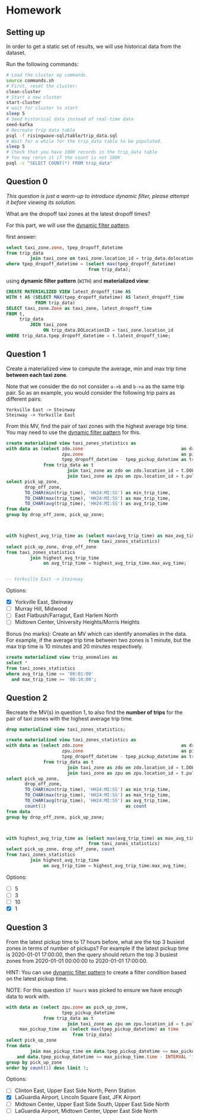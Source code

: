 # Homework

## Setting up

In order to get a static set of results, we will use historical data from the dataset.

Run the following commands:
```bash
# Load the cluster op commands.
source commands.sh
# First, reset the cluster:
clean-cluster
# Start a new cluster
start-cluster
# wait for cluster to start
sleep 5
# Seed historical data instead of real-time data
seed-kafka
# Recreate trip data table
psql -f risingwave-sql/table/trip_data.sql
# Wait for a while for the trip_data table to be populated.
sleep 5
# Check that you have 100K records in the trip_data table
# You may rerun it if the count is not 100K
psql -c "SELECT COUNT(*) FROM trip_data"
```

## Question 0

_This question is just a warm-up to introduce dynamic filter, please attempt it before viewing its solution._

What are the dropoff taxi zones at the latest dropoff times?

For this part, we will use the [dynamic filter pattern](https://docs.risingwave.com/docs/current/sql-pattern-dynamic-filters/).

first answer:
```sql
select taxi_zone.zone, tpep_dropoff_datetime
from trip_data
         join taxi_zone on taxi_zone.location_id = trip_data.dolocationid
where tpep_dropoff_datetime = (select max(tpep_dropoff_datetime)
                               from trip_data);
```

using **dynamic filter pattern** (`WITH`) and **materialized view**:

```sql
CREATE MATERIALIZED VIEW latest_dropoff_time AS
WITH t AS (SELECT MAX(tpep_dropoff_datetime) AS latest_dropoff_time
           FROM trip_data)
SELECT taxi_zone.Zone as taxi_zone, latest_dropoff_time
FROM t,
     trip_data
         JOIN taxi_zone
              ON trip_data.DOLocationID = taxi_zone.location_id
WHERE trip_data.tpep_dropoff_datetime = t.latest_dropoff_time;
```

## Question 1

Create a materialized view to compute the average, min and max trip time **between each taxi zone**.

Note that we consider the do not consider `a->b` and `b->a` as the same trip pair.
So as an example, you would consider the following trip pairs as different pairs:
```plaintext
Yorkville East -> Steinway
Steinway -> Yorkville East
```

From this MV, find the pair of taxi zones with the highest average trip time.
You may need to use the [dynamic filter pattern](https://docs.risingwave.com/docs/current/sql-pattern-dynamic-filters/) for this.

```sql
create materialized view taxi_zones_statistics as
with data as (select zdo.zone                                     as drop_off_zone,
                     zpu.zone                                     as pick_up_zone,
                     tpep_dropoff_datetime - tpep_pickup_datetime as trip_time
              from trip_data as t
                       join taxi_zone as zdo on zdo.location_id = t.DOLocationID
                       join taxi_zone as zpu on zpu.location_id = t.pulocationid)
select pick_up_zone,
       drop_off_zone,
       TO_CHAR(min(trip_time), 'HH24:MI:SS') as min_trip_time,
       TO_CHAR(max(trip_time), 'HH24:MI:SS') as max_trip_time,
       TO_CHAR(avg(trip_time), 'HH24:MI:SS') as avg_trip_time
from data
group by drop_off_zone, pick_up_zone;



with highest_avg_trip_time as (select max(avg_trip_time) as max_avg_time
                               from taxi_zones_statistics)
select pick_up_zone, drop_off_zone
from taxi_zones_statistics
         join highest_avg_trip_time
              on avg_trip_time = highest_avg_trip_time.max_avg_time;


-- Yorkville East -> Steinway
```
Options:
- [x] Yorkville East, Steinway
- [ ] Murray Hill, Midwood
- [ ] East Flatbush/Farragut, East Harlem North
- [ ] Midtown Center, University Heights/Morris Heights

Bonus (no marks): Create an MV which can identify anomalies in the data. For example, if the average trip time between two zones is 1 minute,
but the max trip time is 10 minutes and 20 minutes respectively.

```sql
create materialized view trip_anomalies as
select *
from taxi_zones_statistics
where avg_trip_time <= '00:01:00'
  and max_trip_time >= '00:10:00';
```

## Question 2

Recreate the MV(s) in question 1, to also find the **number of trips** for the pair of taxi zones with the highest average trip time.

```sql
drop materialized view taxi_zones_statistics;

create materialized view taxi_zones_statistics as
with data as (select zdo.zone                                     as drop_off_zone,
                     zpu.zone                                     as pick_up_zone,
                     tpep_dropoff_datetime - tpep_pickup_datetime as trip_time
              from trip_data as t
                       join taxi_zone as zdo on zdo.location_id = t.DOLocationID
                       join taxi_zone as zpu on zpu.location_id = t.pulocationid)
select pick_up_zone,
       drop_off_zone,
       TO_CHAR(min(trip_time), 'HH24:MI:SS') as min_trip_time,
       TO_CHAR(max(trip_time), 'HH24:MI:SS') as max_trip_time,
       TO_CHAR(avg(trip_time), 'HH24:MI:SS') as avg_trip_time,
       count(1)                              as count
from data
group by drop_off_zone, pick_up_zone;



with highest_avg_trip_time as (select max(avg_trip_time) as max_avg_time
                               from taxi_zones_statistics)
select pick_up_zone, drop_off_zone, count
from taxi_zones_statistics
         join highest_avg_trip_time
              on avg_trip_time = highest_avg_trip_time.max_avg_time;
```

Options:
- [ ] 5
- [ ] 3
- [ ] 10
- [x] 1

## Question 3

From the latest pickup time to 17 hours before, what are the top 3 busiest zones in terms of number of pickups?
For example if the latest pickup time is 2020-01-01 17:00:00,
then the query should return the top 3 busiest zones from 2020-01-01 00:00:00 to 2020-01-01 17:00:00.

HINT: You can use [dynamic filter pattern](https://docs.risingwave.com/docs/current/sql-pattern-dynamic-filters/)
to create a filter condition based on the latest pickup time.

NOTE: For this question `17 hours` was picked to ensure we have enough data to work with.

```sql
with data as (select zpu.zone as pick_up_zone,
                     tpep_pickup_datetime
              from trip_data as t
                       join taxi_zone as zpu on zpu.location_id = t.pulocationid),
     max_pickup_time as (select max(tpep_pickup_datetime) as time
                         from trip_data)
select pick_up_zone
from data
         join max_pickup_time on data.tpep_pickup_datetime <= max_pickup_time.time
    and data.tpep_pickup_datetime >= max_pickup_time.time - INTERVAL '17 hours'
group by pick_up_zone
order by count(1) desc limit 3;
```

Options:
- [ ] Clinton East, Upper East Side North, Penn Station
- [x] LaGuardia Airport, Lincoln Square East, JFK Airport
- [ ] Midtown Center, Upper East Side South, Upper East Side North
- [ ] LaGuardia Airport, Midtown Center, Upper East Side North